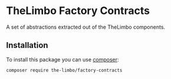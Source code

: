 # TheLimbo Factory Contracts
A set of abstractions extracted out of the TheLimbo components.

## Installation
To install this package you can use [composer](https://getcomposer.org):

```bash
composer require the-limbo/factory-contracts
```
